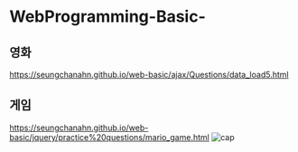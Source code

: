 # WebProgramming-Basic-

## 영화
https://seungchanahn.github.io/web-basic/ajax/Questions/data_load5.html

## 게임
https://seungchanahn.github.io/web-basic/jquery/practice%20questions/mario_game.html
![cap](https://user-images.githubusercontent.com/102018797/168703656-086a1062-b048-4e9f-bef4-d1480d4bbf19.PNG)